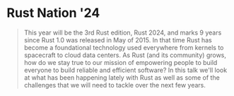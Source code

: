 # Rust Nation '24

> This year will be the 3rd Rust edition, Rust 2024, and marks 9 years since Rust 1.0 was released in May of 2015. In that time Rust has become a foundational technology used everywhere from kernels to spacecraft to cloud data centers. As Rust (and its community) grows, how do we stay true to our mission of empowering people to build everyone to build reliable and efficient software? In this talk we'll look at what has been happening lately with Rust as well as some of the challenges that we will need to tackle over the next few years.